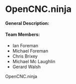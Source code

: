 # OpenCNC.ninja

#### General Description:

#### Team Members:
- Ian Foreman
- Michael Foreman
- Chris Brixey
- Michael Mc Laughlin
- Gerard Walsh

OpenCNC.ninja
